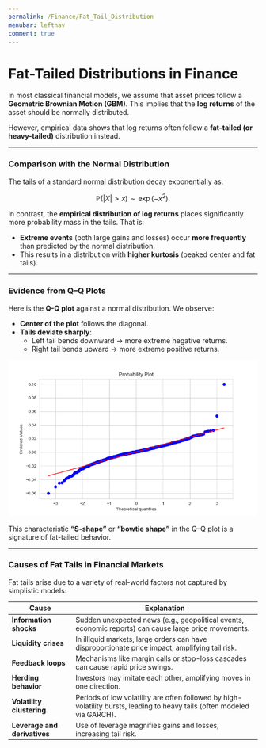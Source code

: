 ```yaml
---
permalink: /Finance/Fat_Tail_Distribution
menubar: leftnav
comment: true
---
```

# Fat-Tailed Distributions in Finance

In most classical financial models, we assume that asset prices follow a **Geometric Brownian Motion (GBM)**. This implies that the **log returns** of the asset should be normally distributed.

However, empirical data shows that log returns often follow a **fat-tailed (or heavy-tailed)** distribution instead.

---

### Comparison with the Normal Distribution

The tails of a standard normal distribution decay exponentially as:

$$\mathbb{P}(|X| > x) \sim \exp(-x^2).$$

In contrast, the **empirical distribution of log returns** places significantly more probability mass in the tails. That is:
- **Extreme events** (both large gains and losses) occur **more frequently** than predicted by the normal distribution.
- This results in a distribution with **higher kurtosis** (peaked center and fat tails).

---

### Evidence from Q–Q Plots

Here is the **Q-Q plot** against a normal distribution. We observe:
- **Center of the plot** follows the diagonal.
- **Tails deviate sharply**:
  - Left tail bends downward → more extreme negative returns.
  - Right tail bends upward → more extreme positive returns.

![img](../imgs/prob-plot.png)

This characteristic **“S-shape”** or **“bowtie shape”** in the Q–Q plot is a signature of fat-tailed behavior.

---

### Causes of Fat Tails in Financial Markets

Fat tails arise due to a variety of real-world factors not captured by simplistic models:

| Cause                        | Explanation                                                                                                               |
|------------------------------|---------------------------------------------------------------------------------------------------------------------------|
| **Information shocks**       | Sudden unexpected news (e.g., geopolitical events, economic reports) can cause large price movements.                     |
| **Liquidity crises**         | In illiquid markets, large orders can have disproportionate price impact, amplifying tail risk.                           |
| **Feedback loops**           | Mechanisms like margin calls or stop-loss cascades can cause rapid price swings.                                          |
| **Herding behavior**         | Investors may imitate each other, amplifying moves in one direction.                                                      |
| **Volatility clustering**    | Periods of low volatility are often followed by high-volatility bursts, leading to heavy tails (often modeled via GARCH). |
| **Leverage and derivatives** | Use of leverage magnifies gains and losses, increasing tail risk.                                                         |

